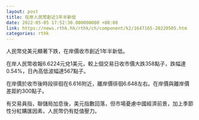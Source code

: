 ```yaml
---
layout: post
title: 在岸人民幣創近1年半新低
date: 2022-05-05 17:52:30.000000000 +08:00
link: https://news.rthk.hk/rthk/ch/component/k2/1647165-20220505.htm
categories: rthk
---
```


人民幣兌美元顯著下跌，在岸價收市創近1年半新低。

在岸人民幣收報6.6224元兌1美元，較上個交易日收市價大跌358點子，跌幅達0.54%，日內高低波幅達567點子。

在岸價於收市後時段徘徊在6.616附近，離岸價徘徊6.648左右。在岸價與離岸價差距約300點子。

有交易員指，聯儲局加息後，美元指數回落，但市場憂慮中國經濟前景，加上季節性分紅購匯因素，人民幣仍有貶值壓力。
